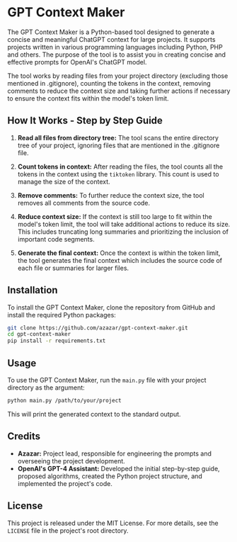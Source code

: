 # GPT Context Maker

The GPT Context Maker is a Python-based tool designed to generate a concise and meaningful ChatGPT context for large projects. It supports projects written in various programming languages including Python, PHP and others. The purpose of the tool is to assist you in creating concise and effective prompts for OpenAI's ChatGPT model.

The tool works by reading files from your project directory (excluding those mentioned in .gitignore), counting the tokens in the context, removing comments to reduce the context size and taking further actions if necessary to ensure the context fits within the model's token limit.

## How It Works - Step by Step Guide

1. **Read all files from directory tree:** The tool scans the entire directory tree of your project, ignoring files that are mentioned in the .gitignore file.

2. **Count tokens in context:** After reading the files, the tool counts all the tokens in the context using the `tiktoken` library. This count is used to manage the size of the context.

3. **Remove comments:** To further reduce the context size, the tool removes all comments from the source code.

4. **Reduce context size:** If the context is still too large to fit within the model's token limit, the tool will take additional actions to reduce its size. This includes truncating long summaries and prioritizing the inclusion of important code segments.

5. **Generate the final context:** Once the context is within the token limit, the tool generates the final context which includes the source code of each file or summaries for larger files.

## Installation

To install the GPT Context Maker, clone the repository from GitHub and install the required Python packages:

```bash
git clone https://github.com/azazar/gpt-context-maker.git
cd gpt-context-maker
pip install -r requirements.txt
```

## Usage

To use the GPT Context Maker, run the `main.py` file with your project directory as the argument:

```bash
python main.py /path/to/your/project
```

This will print the generated context to the standard output.

## Credits

- **Azazar:** Project lead, responsible for engineering the prompts and overseeing the project development.
- **OpenAI's GPT-4 Assistant:** Developed the initial step-by-step guide, proposed algorithms, created the Python project structure, and implemented the project's code.

## License

This project is released under the MIT License. For more details, see the `LICENSE` file in the project's root directory.